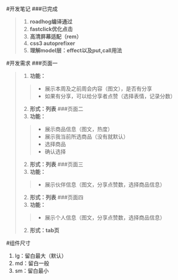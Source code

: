 #开发笔记
###已完成
>1.	**roadhog编译通过**
>2.	**fastclick优化点击**
>3.	**高清屏幕适配（rem）**
>4.	**css3 autoprefixer**
>5.	**理解model层：effect以及put,call用法**

#开发需求
###页面一
>1.	**功能：**
>>*	展示本周及之前周会内容（图文），是否有分享
>>*	如果有分享，可以给分享者点赞（选择表情，记录分数）
>2.	**形式：列表**
###页面二
>1.	**功能：**
>>*	展示商品信息（图文，热度）
>>*	展示我当前所选商品（没有就默认）
>>*	选择商品
>>*	确认选择
>2.	**形式：列表**
###页面三
>1.	**功能：**
>>*	展示伙伴信息（图文，分享点赞数，选择商品信息）
>2.	**形式：列表**
###页面四
>1.	**功能：**
>>*	展示个人信息（图文，分享点赞数，选择商品信息）
>2.	**形式：tab页**

#组件尺寸
1.	lg：留白最大（默认）
2.	md：留白一般
3.	sm：留白最小
